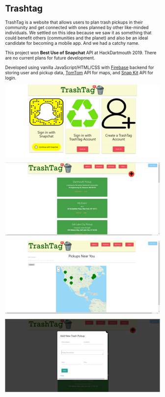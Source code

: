# Trashtag

TrashTag is a website that allows users to plan trash pickups in their community and get connected with ones planned by other like-minded individuals. We settled on this idea because we saw it as something that could benefit others (communities and the planet) and also be an ideal candidate for becoming a mobile app. And we had a catchy name.

This project won **Best Use of Snapchat** API at HackDartmouth 2019. There are no current plans for future development.

Developed using vanilla JavaScript/HTML/CSS with [Firebase](https://firebase.google.com/) backend for storing user and pickup data, [TomTom](https://www.tomtom.com/en_us/) API for maps, and [Snap Kit](https://kit.snapchat.com/) API for login.

![Screenshot of Login Page](./res/Screenshot1.png)

![Screenshot of Pickup Feed](./res/Screenshot2.png)

![Screenshot of Pickup  Map](./res/Screenshot3.png)

![Screenshot of Add Pickup Screen](./res/Screenshot4.png)
